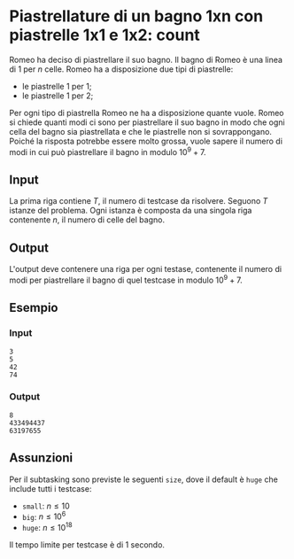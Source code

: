 # Piastrellature di un bagno 1xn con piastrelle 1x1 e 1x2: count

Romeo ha deciso di piastrellare il suo bagno. Il bagno di Romeo è una linea di
$1$ per $n$ celle. Romeo ha a disposizione due tipi di piastrelle:

* le piastrelle $1$ per $1$;
* le piastrelle $1$ per $2$;

Per ogni tipo di piastrella Romeo ne ha a disposizione quante vuole. Romeo si
chiede quanti modi ci sono per piastrellare il suo bagno in modo che ogni cella
del bagno sia piastrellata e che le piastrelle non si sovrappongano. Poiché
la risposta potrebbe essere molto grossa, vuole sapere il numero di modi in cui
può piastrellare il bagno in modulo $10^9+7$.

## Input
La prima riga contiene $T$, il numero di testcase da risolvere. Seguono $T$
istanze del problema. Ogni istanza è composta da una singola riga contenente
$n$, il numero di celle del bagno.

## Output
L'output deve contenere una riga per ogni testase, contenente il numero di modi
per piastrellare il bagno di quel testcase in modulo $10^9+7$.

## Esempio

### Input
```
3
5
42
74
```

### Output
```
8
433494437
63197655
```

## Assunzioni

Per il subtasking sono previste le seguenti `size`, dove il default è `huge` che include tutti i testcase:

* `small`: $n \leq 10$
* `big`: $n \leq 10^6$
* `huge`: $n \leq 10^{18}$

Il tempo limite per testcase è di $1$ secondo.

